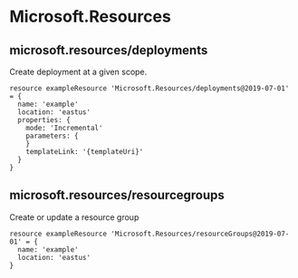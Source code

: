 # Microsoft.Resources

## microsoft.resources/deployments

Create deployment at a given scope.
```bicep
resource exampleResource 'Microsoft.Resources/deployments@2019-07-01' = {
  name: 'example'
  location: 'eastus'
  properties: {
    mode: 'Incremental'
    parameters: {
    }
    templateLink: '{templateUri}'
  }
}
```

## microsoft.resources/resourcegroups

Create or update a resource group
```bicep
resource exampleResource 'Microsoft.Resources/resourceGroups@2019-07-01' = {
  name: 'example'
  location: 'eastus'
}
```
